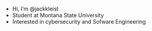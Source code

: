 - Hi, I’m @jackkleist
- Student at Montana State University
- Interested in cybersecurity and Sofware Engineering
<!---
jackkleist/jackkleist is a ✨ special ✨ repository because its `README.md` (this file) appears on your GitHub profile.
You can click the Preview link to take a look at your changes.
--->
